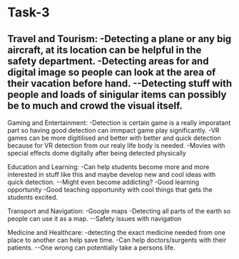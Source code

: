 # Task-3

Travel and Tourism:
-Detecting a plane or any big aircraft, at its location can be helpful in the safety department.
-Detecting areas for and digital image so people can look at the area of their vacation before hand.
--Detecting stuff with people and loads of sinigular items can possibly be to much and crowd the visual itself.
--

Gaming and Entertainment:
-Detection is certain game is a really imporatant part so having good detection can immpact game play significantly.
-VR games can be more digitilised and better with better and quick detection because for VR detection from our realy life body is needed.
-Movies with special effects dome digitally after being detected physically

Education and Learning:
-Can help students become more and more interested in stuff like this and maybe develop new and cool ideas with quick detection.
--Might even become addicting?
-Good learning opportunity
-Good teaching opportunity with cool things that gets the students excited.

Transport and Navigation:
-Google maps
-Detecting all parts of the earth so people can use it as a map.
--Safety issues with navigation

Medicine and Healthcare:
-detecting the exact medicine needed from one place to another can help save time.
-Can help doctors/surgents with their patients.
--One wrong can potentially take a persons life.


